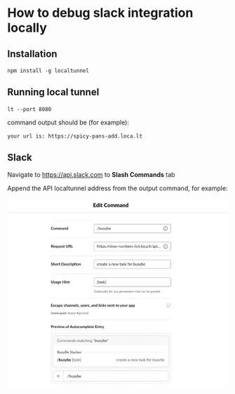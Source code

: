 # How to debug slack integration locally


## Installation

```shell
npm install -g localtunnel
```

## Running local tunnel

```shell
lt --port 8080
```

command output should be (for example):

```commandline
your url is: https://spicy-pans-add.loca.lt
```

## Slack

Navigate to https://api.slack.com to **Slash Commands** tab

Append the API localtunnel address from the output command, for example:

![img.png](slack_slash_command.png)
